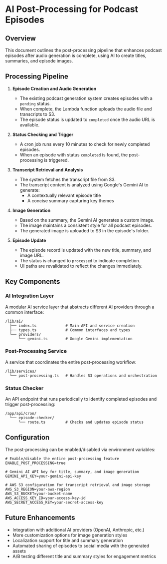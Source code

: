 # AI Post-Processing for Podcast Episodes

## Overview
This document outlines the post-processing pipeline that enhances podcast episodes after audio generation is complete, using AI to create titles, summaries, and episode images.

## Processing Pipeline

1. **Episode Creation and Audio Generation**
   - The existing podcast generation system creates episodes with a `pending` status.
   - When complete, the Lambda function uploads the audio file and transcripts to S3.
   - The episode status is updated to `completed` once the audio URL is available.

2. **Status Checking and Trigger**
   - A cron job runs every 10 minutes to check for newly completed episodes.
   - When an episode with status `completed` is found, the post-processing is triggered.

3. **Transcript Retrieval and Analysis**
   - The system fetches the transcript file from S3.
   - The transcript content is analyzed using Google's Gemini AI to generate:
     - A contextually relevant episode title
     - A concise summary capturing key themes

4. **Image Generation**
   - Based on the summary, the Gemini AI generates a custom image.
   - The image maintains a consistent style for all podcast episodes.
   - The generated image is uploaded to S3 in the episode's folder.

5. **Episode Update**
   - The episode record is updated with the new title, summary, and image URL.
   - The status is changed to `processed` to indicate completion.
   - UI paths are revalidated to reflect the changes immediately.

## Key Components

### AI Integration Layer
A modular AI service layer that abstracts different AI providers through a common interface:

```
/lib/ai/
  ├── index.ts             # Main API and service creation
  ├── types.ts             # Common interfaces and types
  └── providers/
      └── gemini.ts        # Google Gemini implementation
```

### Post-Processing Service
A service that coordinates the entire post-processing workflow:

```
/lib/services/
  └── post-processing.ts   # Handles S3 operations and orchestration
```

### Status Checker
An API endpoint that runs periodically to identify completed episodes and trigger post-processing:

```
/app/api/cron/
  └── episode-checker/
      └── route.ts         # Checks and updates episode status
```

## Configuration

The post-processing can be enabled/disabled via environment variables:

```
# Enable/disable the entire post-processing feature
ENABLE_POST_PROCESSING=true

# Gemini AI API key for title, summary, and image generation
GEMINI_API_KEY=your-gemini-api-key

# AWS S3 configuration for transcript retrieval and image storage
AWS_S3_REGION=your-aws-region
AWS_S3_BUCKET=your-bucket-name
AWS_ACCESS_KEY_ID=your-access-key-id
AWS_SECRET_ACCESS_KEY=your-secret-access-key
```

## Future Enhancements

- Integration with additional AI providers (OpenAI, Anthropic, etc.)
- More customization options for image generation styles
- Localization support for title and summary generation
- Automated sharing of episodes to social media with the generated assets
- A/B testing different title and summary styles for engagement metrics 